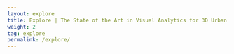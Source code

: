 ```yaml
---
layout: explore
title: Explore | The State of the Art in Visual Analytics for 3D Urban Data
weight: 2
tag: explore
permalink: /explore/
---
```


